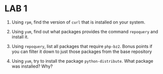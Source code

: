 # LAB 1

1. Using `rpm`, find the version of `curl` that is installed on your system.

2. Using `yum`, find out what packages provides the command `repoquery` and install it.

3. Using `repoquery`, list all packages that require `php-bz2`.  Bonus points if you can filter it down to just those packages from the base repository

4. Using `yum`, try to install the package `python-distribute`.  What package was installed?  Why?
